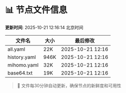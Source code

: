 # 📊 节点文件信息

**更新时间**: 2025-10-21 12:16:14 北京时间

| 文件名 | 大小 | 最后修改 |
|--------|------|----------|
| all.yaml | 22K | 2025-10-21 12:16 |
| history.yaml | 946K | 2025-10-21 12:16 |
| mihomo.yaml | 32K | 2025-10-21 12:16 |
| base64.txt | 19K | 2025-10-21 12:16 |

> 🔄 文件每30分钟自动更新，确保节点的新鲜度和可用性
